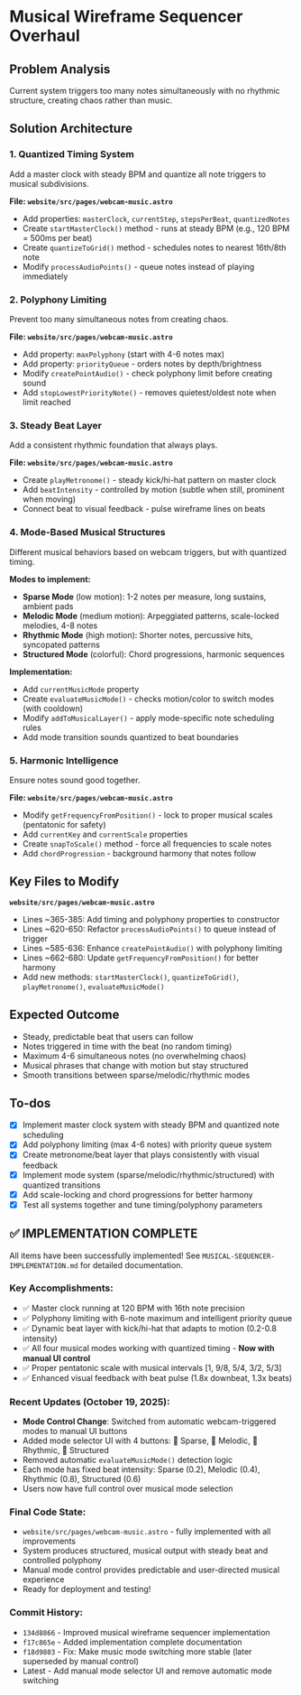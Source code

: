 <!-- 23cd5420-b158-4920-95e6-77699f59e2a6 399ab0d1-c4af-4a7c-8a22-54e85eca2d9c -->
# Musical Wireframe Sequencer Overhaul

## Problem Analysis

Current system triggers too many notes simultaneously with no rhythmic structure, creating chaos rather than music.

## Solution Architecture

### 1. Quantized Timing System

Add a master clock with steady BPM and quantize all note triggers to musical subdivisions.

**File: `website/src/pages/webcam-music.astro`**

- Add properties: `masterClock`, `currentStep`, `stepsPerBeat`, `quantizedNotes`
- Create `startMasterClock()` method - runs at steady BPM (e.g., 120 BPM = 500ms per beat)
- Create `quantizeToGrid()` method - schedules notes to nearest 16th/8th note
- Modify `processAudioPoints()` - queue notes instead of playing immediately

### 2. Polyphony Limiting

Prevent too many simultaneous notes from creating chaos.

**File: `website/src/pages/webcam-music.astro`**

- Add property: `maxPolyphony` (start with 4-6 notes max)
- Add property: `priorityQueue` - orders notes by depth/brightness
- Modify `createPointAudio()` - check polyphony limit before creating sound
- Add `stopLowestPriorityNote()` - removes quietest/oldest note when limit reached

### 3. Steady Beat Layer

Add a consistent rhythmic foundation that always plays.

**File: `website/src/pages/webcam-music.astro`**

- Create `playMetronome()` - steady kick/hi-hat pattern on master clock
- Add `beatIntensity` - controlled by motion (subtle when still, prominent when moving)
- Connect beat to visual feedback - pulse wireframe lines on beats

### 4. Mode-Based Musical Structures

Different musical behaviors based on webcam triggers, but with quantized timing.

**Modes to implement:**

- **Sparse Mode** (low motion): 1-2 notes per measure, long sustains, ambient pads
- **Melodic Mode** (medium motion): Arpeggiated patterns, scale-locked melodies, 4-8 notes
- **Rhythmic Mode** (high motion): Shorter notes, percussive hits, syncopated patterns
- **Structured Mode** (colorful): Chord progressions, harmonic sequences

**Implementation:**

- Add `currentMusicMode` property
- Create `evaluateMusicMode()` - checks motion/color to switch modes (with cooldown)
- Modify `addToMusicalLayer()` - apply mode-specific note scheduling rules
- Add mode transition sounds quantized to beat boundaries

### 5. Harmonic Intelligence

Ensure notes sound good together.

**File: `website/src/pages/webcam-music.astro`**

- Modify `getFrequencyFromPosition()` - lock to proper musical scales (pentatonic for safety)
- Add `currentKey` and `currentScale` properties
- Create `snapToScale()` method - force all frequencies to scale notes
- Add `chordProgression` - background harmony that notes follow

## Key Files to Modify

**`website/src/pages/webcam-music.astro`**

- Lines ~365-385: Add timing and polyphony properties to constructor
- Lines ~620-650: Refactor `processAudioPoints()` to queue instead of trigger
- Lines ~585-636: Enhance `createPointAudio()` with polyphony limiting
- Lines ~662-680: Update `getFrequencyFromPosition()` for better harmony
- Add new methods: `startMasterClock()`, `quantizeToGrid()`, `playMetronome()`, `evaluateMusicMode()`

## Expected Outcome

- Steady, predictable beat that users can follow
- Notes triggered in time with the beat (no random timing)
- Maximum 4-6 simultaneous notes (no overwhelming chaos)
- Musical phrases that change with motion but stay structured
- Smooth transitions between sparse/melodic/rhythmic modes

## To-dos

- [x] Implement master clock system with steady BPM and quantized note scheduling
- [x] Add polyphony limiting (max 4-6 notes) with priority queue system
- [x] Create metronome/beat layer that plays consistently with visual feedback
- [x] Implement mode system (sparse/melodic/rhythmic/structured) with quantized transitions
- [x] Add scale-locking and chord progressions for better harmony
- [x] Test all systems together and tune timing/polyphony parameters

## ✅ IMPLEMENTATION COMPLETE

All items have been successfully implemented! See `MUSICAL-SEQUENCER-IMPLEMENTATION.md` for detailed documentation.

### Key Accomplishments:
- ✅ Master clock running at 120 BPM with 16th note precision
- ✅ Polyphony limiting with 6-note maximum and intelligent priority queue
- ✅ Dynamic beat layer with kick/hi-hat that adapts to motion (0.2-0.8 intensity)
- ✅ All four musical modes working with quantized timing - **Now with manual UI control**
- ✅ Proper pentatonic scale with musical intervals [1, 9/8, 5/4, 3/2, 5/3]
- ✅ Enhanced visual feedback with beat pulse (1.8x downbeat, 1.3x beats)

### Recent Updates (October 19, 2025):
- **Mode Control Change**: Switched from automatic webcam-triggered modes to manual UI buttons
- Added mode selector UI with 4 buttons: 🌙 Sparse, 🎵 Melodic, 🥁 Rhythmic, 🎹 Structured
- Removed automatic `evaluateMusicMode()` detection logic
- Each mode has fixed beat intensity: Sparse (0.2), Melodic (0.4), Rhythmic (0.8), Structured (0.6)
- Users now have full control over musical mode selection

### Final Code State:
- `website/src/pages/webcam-music.astro` - fully implemented with all improvements
- System produces structured, musical output with steady beat and controlled polyphony
- Manual mode control provides predictable and user-directed musical experience
- Ready for deployment and testing!

### Commit History:
- `134d8866` - Improved musical wireframe sequencer implementation
- `f17c865e` - Added implementation complete documentation
- `f18d9803` - Fix: Make music mode switching more stable (later superseded by manual control)
- Latest - Add manual mode selector UI and remove automatic mode switching

